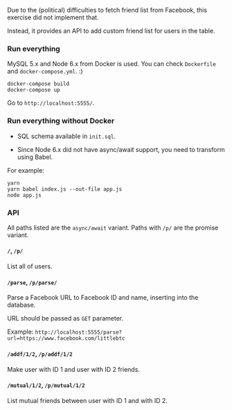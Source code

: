 Due to the (political) difficulties to fetch friend list from Facebook, this exercise did not implement that.

Instead, it provides an API to add custom friend list for users in the table.

### Run everything

MySQL 5.x and Node 6.x from Docker is used. You can check `Dockerfile` and `docker-compose.yml`. :)

    docker-compose build
    docker-compose up

Go to `http://localhost:5555/`.


### Run everything without Docker

* SQL schema available in `init.sql`.

* Since Node 6.x did not have async/await support, you need to transform using Babel.

For example:

    yarn
    yarn babel index.js --out-file app.js
    node app.js


### API

All paths listed are the `async/await` variant. Paths with `/p/` are the promise variant.

#### `/`, `/p/`

List all of users.

#### `/parse`, `/p/parse/`

Parse a Facebook URL to Facebook ID and name, inserting into the database.

URL should be passed as `GET` parameter.

Example: `http://localhost:5555/parse?url=https://www.facebook.com/littlebtc`

#### `/addf/1/2`, `/p/addf/1/2`

Make user with ID 1 and user with ID 2 friends.

#### `/mutual/1/2`, `/p/mutual/1/2`

List mutual friends between user with ID 1 and with ID 2.
